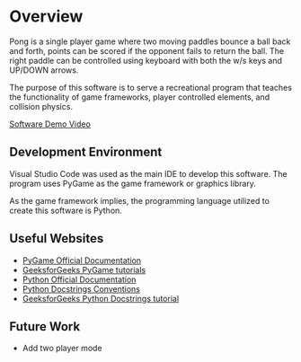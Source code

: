 # Overview

Pong is a single player game where two moving paddles bounce a ball back and forth, points can be scored if the opponent fails to return the ball. The right paddle can be controlled using keyboard with both the w/s keys and UP/DOWN arrows.

The purpose of this software is to serve a recreational program that teaches the functionality of game frameworks, player controlled elements, and collision physics. 

[Software Demo Video](https://www.youtube.com/watch?v=D2trotOO8Zk)

## Development Environment

Visual Studio Code was used as the main IDE to develop this software. The program uses PyGame as the game framework or graphics library.

As the game framework implies, the programming language utilized to create this software is Python.

## Useful Websites

- [PyGame Official Documentation](https://www.pygame.org/docs/)
- [GeeksforGeeks PyGame tutorials](https://www.geeksforgeeks.org/python/pygame-tutorial/)
- [Python Official Documentation](https://docs.python.org/3/)
- [Python Docstrings Conventions](https://peps.python.org/pep-0257/)
- [GeeksforGeeks Python Docstrings tutorial](https://www.geeksforgeeks.org/python/python-docstrings/)

## Future Work

- Add two player mode
